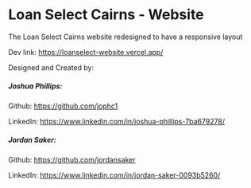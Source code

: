 # Loan Select Cairns - Website

The Loan Select Cairns website redesigned to have a responsive layout

Dev link: https://loanselect-website.vercel.app/

Designed and Created by:

##### Joshua Phillips: 
Github: https://github.com/jophc1

LinkedIn: https://www.linkedin.com/in/joshua-phillips-7ba679278/


##### Jordan Saker:
Github: https://github.com/jordansaker

LinkedIn: https://www.linkedin.com/in/jordan-saker-0093b5260/